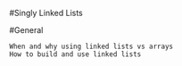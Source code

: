 #Singly Linked Lists


#General

    When and why using linked lists vs arrays
    How to build and use linked lists

